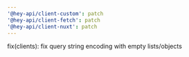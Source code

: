 ```yaml
---
'@hey-api/client-custom': patch
'@hey-api/client-fetch': patch
'@hey-api/client-nuxt': patch
---
```


fix(clients): fix query string encoding with empty lists/objects
